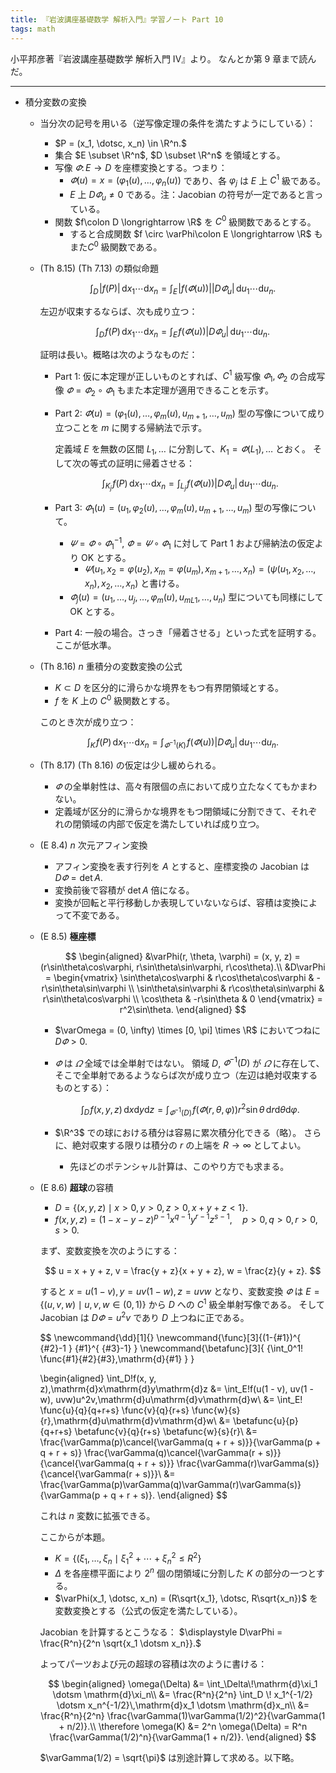 ```yaml
---
title: 『岩波講座基礎数学 解析入門』学習ノート Part 10
tags: math
---
```


小平邦彦著『岩波講座基礎数学 解析入門 IV』より。
なんとか第 9 章まで読んだ。

----

* 積分変数の変換
  * 当分次の記号を用いる（逆写像定理の条件を満たすようにしている）：
    * $P = (x_1, \dotsc, x_n) \in \R^n.$
    * 集合 $E \subset \R^n$, $D \subset \R^n$ を領域とする。
    * 写像 $\varPhi\colon E \longrightarrow D$ を座標変換とする。つまり：
      * $\varPhi(u) = x = (\varphi_1(u), \dotsc, \varphi_n(u))$ であり、各 $\varphi_j$ は $E$ 上 $C^1$ 級である。
      * $E$ 上 $D\varPhi_{u} \ne 0$ である。注：Jacobian の符号が一定であると言っている。
    * 関数 $f\colon D \longrightarrow \R$ を $C^0$ 級関数であるとする。
      * すると合成関数 $f \circ \varPhi\colon E \longrightarrow \R$ もまた$C^0$ 級関数である。

  * (Th 8.15) (Th 7.13) の類似命題

    $$
    \int_D\!{|f(P)|}\,\mathrm{d}x_1 \dotsm \mathrm{d}x_n = \int_E\!{|f(\varPhi(u))|}{|D\varPhi_u|}\,\mathrm{d}u_1 \dotsm \mathrm{d}u_n.
    $$

    左辺が収束するならば、次も成り立つ：

    $$
    \int_D\!f(P)\,\mathrm{d}x_1 \dotsm \mathrm{d}x_n = \int_E\!f(\varPhi(u)){|D\varPhi_u|}\,\mathrm{d}u_1 \dotsm \mathrm{d}u_n.
    $$

    証明は長い。概略は次のようなものだ：
    * Part 1: 仮に本定理が正しいものとすれば、$C^1$ 級写像 $\varPhi_1, \varPhi_2$ の合成写像
      $\varPhi = \varPhi_2 \circ \varPhi_1$ もまた本定理が適用できることを示す。
    * Part 2: $\varPhi(u) = (\varphi_1(u), \dotsc, \varphi_m(u), u_{m+1}, \dotsc, u_m)$ 型の写像について成り立つことを
      $m$ に関する帰納法で示す。

      定義域 $E$ を無数の区間 $L_1, \dotsc$ に分割して、$K_1 = \varPhi(L_1), \dotsc$ とおく。
      そして次の等式の証明に帰着させる：

      $$
      \int_{K_j}\!f(P)\,\mathrm{d}x_1 \dotsm \mathrm{d}x_n = \int_{L_j}\!f(\varPhi(u)){|D\varPhi_u|}\,\mathrm{d}u_1 \dotsm \mathrm{d}u_n.
      $$

    * Part 3: $\varPhi_1(u) = (u_1, \varphi_2(u), \dotsc, \varphi_m(u), u_{m+1}, \dotsc, u_m)$ 型の写像について。
      * $\varPsi = \varPhi \circ {\varPhi_1}^{-1}$, $\varPhi = \varPsi\circ\varPhi_1$ に対して
        Part 1 および帰納法の仮定より OK とする。
        * $\varPsi(u_1, x_2 = \varphi(u_2), x_m = \varphi(u_m), x_{m+1}, \dotsc, x_n) = (\psi(u_1, x_2, \dotsc, x_n), x_2, \dotsc, x_n)$ と書ける。
      * $\varPhi_j(u) = (u_1, \dotsc, u_j, \dotsc, \varphi_m(u), u_{mL1}, \dotsc, u_n)$ 型についても同様にして OK とする。
    * Part 4: 一般の場合。さっき「帰着させる」といった式を証明する。ここが低水準。
  * (Th 8.16) $n$ 重積分の変数変換の公式
    * $K \subset D$ を区分的に滑らかな境界をもつ有界閉領域とする。
    * $f$ を $K$ 上の $C^0$ 級関数とする。

    このとき次が成り立つ：

    $$
    \int_K\!f(P)\,\mathrm{d}x_1 \dotsm \mathrm{d}x_n = \int_{\varPhi^{-1}(K)}\!f(\varPhi(u)){|D\varPhi_u|}\,\mathrm{d}u_1 \dotsm \mathrm{d}u_n.
    $$

  * (Th 8.17) (Th 8.16) の仮定は少し緩められる。
    * $\varPhi$ の全単射性は、高々有限個の点において成り立たなくてもかまわない。
    * 定義域が区分的に滑らかな境界をもつ閉領域に分割できて、それぞれの閉領域の内部で仮定を満たしていれば成り立つ。
  * (E 8.4) $n$ 次元アフィン変換
    * アフィン変換を表す行列を $A$ とすると、座標変換の Jacobian は $D\varPhi = \det{A}.$
    * 変換前後で容積が $\det{A}$ 倍になる。
    * 変換が回転と平行移動しか表現していないならば、容積は変換によって不変である。
  * (E 8.5) **極座標**

    $$
    \begin{aligned}
    &\varPhi(r, \theta, \varphi) = (x, y, z) = (r\sin\theta\cos\varphi, r\sin\theta\sin\varphi, r\cos\theta).\\
    &D\varPhi = \begin{vmatrix}
    \sin\theta\cos\varphi & r\cos\theta\cos\varphi & -r\sin\theta\sin\varphi \\
    \sin\theta\sin\varphi & r\cos\theta\sin\varphi & r\sin\theta\cos\varphi \\
    \cos\theta            & -r\sin\theta           & 0
    \end{vmatrix}
    = r^2\sin\theta.
    \end{aligned}
    $$

    * $\varOmega = (0, \infty) \times [0, \pi] \times \R$ においてつねに $D\varPhi > 0.$
    * $\varPhi$ は $\varOmega$ 全域では全単射ではない。
      領域 $D$, $\varPhi^{-1}(D)$ が $\varOmega$ に存在して、そこで全単射であるようならば次が成り立つ（左辺は絶対収束するものとする）：

      $$
      \int_D\!f(x, y, z)\,\mathrm{d}x\mathrm{d}y\mathrm{d}z
      = \int_{\varPhi^{-1}(D)}\!f(\varPhi(r, \theta, \varphi))r^2 \sin\theta\,\mathrm{d}r\mathrm{d}\theta\mathrm{d}\varphi.
      $$

    * $\R^3$ での球における積分は容易に累次積分化できる（略）。
      さらに、絶対収束する限りは積分の $r$ の上端を $R \to \infty$ としてよい。
      * 先ほどのポテンシャル計算は、このやり方でも求まる。
  * (E 8.6) **超球**の容積
    * $D = \lbrace (x, y, z) \mid x > 0, y > 0, z > 0, x + y + z < 1\rbrace.$
    * $f(x, y, z) = (1 - x - y - z)^{p-1}x^{q-1}y^{r-1}z^{s-1},\quad p > 0, q > 0, r > 0, s > 0.$

    まず、変数変換を次のようにする：

    $$
    u = x + y + z, v = \frac{y + z}{x + y + z}, w = \frac{z}{y + z}.
    $$

    すると $x = u(1 - v), y = uv(1 - w), z = uvw$ となり、変数変換 $\varPhi$ は
    $E = \lbrace (u, v, w) \mid u, v, w \in (0, 1)\rbrace$ から $D$ への $C^1$ 級全単射写像である。
    そして Jacobian は $D\varPhi = u^2v$ であり $D$ 上つねに正である。

    $$
    \newcommand{\dd}[1]{}
    \newcommand{\func}[3]{(1-{#1})^{ {#2}-1 } {#1}^{ {#3}-1} }
    \newcommand{\betafunc}[3]{ {\int_0^1\! \func{#1}{#2}{#3}\,\mathrm{d}{#1} } }

    \begin{aligned}
    \int_D\!f(x, y, z)\,\mathrm{d}x\mathrm{d}y\mathrm{d}z
    &= \int_E\!f(u(1 - v), uv(1 - w), uvw)u^2v\,\mathrm{d}u\mathrm{d}v\mathrm{d}w\\
    &= \int_E\!
      \func{u}{q}{q+r+s}
      \func{v}{q}{r+s}
      \func{w}{s}{r}\,\mathrm{d}u\mathrm{d}v\mathrm{d}w\\
    &= \betafunc{u}{p}{q+r+s}
       \betafunc{v}{q}{r+s}
       \betafunc{w}{s}{r}\\
    &= \frac{\varGamma(p)\cancel{\varGamma(q + r + s)}}{\varGamma(p + q + r + s)}
       \frac{\varGamma(q)\cancel{\varGamma(r + s)}}{\cancel{\varGamma(q + r + s)}}
       \frac{\varGamma(r)\varGamma(s)}{\cancel{\varGamma(r + s)}}\\
    &= \frac{\varGamma(p)\varGamma(q)\varGamma(r)\varGamma(s)}{\varGamma(p + q + r + s)}.
    \end{aligned}
    $$

    これは $n$ 変数に拡張できる。

    ここからが本題。
    * $K = \lbrace (\xi_1, \dotsc, \xi_n \mid \xi_1^2 + \dotsb + \xi_n^2 \le R^2\rbrace$
    * $\Delta$ を各座標平面により $2^n$ 個の閉領域に分割した $K$ の部分の一つとする。
    * $\varPhi(x_1, \dotsc, x_n) = (R\sqrt{x_1}, \dotsc, R\sqrt{x_n})$ を変数変換とする（公式の仮定を満たしている）。

    Jacobian を計算するとこうなる：
    $\displaystyle D\varPhi = \frac{R^n}{2^n \sqrt{x_1 \dotsm x_n}}.$

    よってパーツおよび元の超球の容積は次のように書ける：

    $$
    \begin{aligned}
    \omega(\Delta) &= \int_\Delta\!\mathrm{d}\xi_1 \dotsm \mathrm{d}\xi_n\\
    &= \frac{R^n}{2^n} \int_D \! x_1^{-1/2} \dotsm x_n^{-1/2}\,\mathrm{d}x_1 \dotsm \mathrm{d}x_n\\
    &= \frac{R^n}{2^n} \frac{\varGamma(1)\varGamma(1/2)^2}{\varGamma(1 + n/2)}.\\
    \therefore \omega(K) &= 2^n \omega(\Delta) = R^n \frac{\varGamma(1/2)^n}{\varGamma(1 + n/2)}.
    \end{aligned}
    $$

    $\varGamma(1/2) = \sqrt{\pi}$ は別途計算して求める。以下略。
